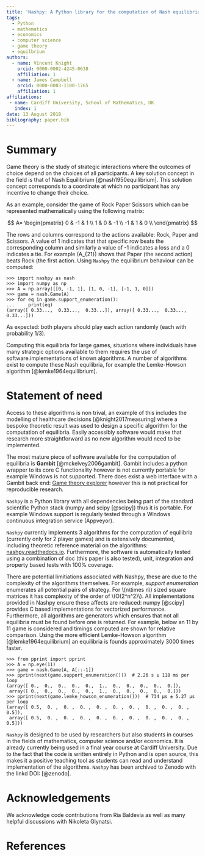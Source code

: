 ```yaml
---
title: 'Nashpy: A Python library for the computation of Nash equilibria'
tags:
  - Python
  - mathematics
  - economics
  - computer science
  - game theory
  - equilbrium
authors:
  - name: Vincent Knight
    orcid: 0000-0002-4245-0638
    affiliation: 1
  - name: James Campbell
    orcid: 0000-0003-1100-1765
    affiliation: 1
affiliations:
 - name: Cardiff University, School of Mathematics, UK
   index: 1
date: 13 August 2018
bibliography: paper.bib
---
```


# Summary

Game theory is the study of strategic interactions where the outcomes of choice
depend on the choices of all participants. A key solution concept in the field
is that of Nash Equilibrium [@nash1950equilibrium]. This solution concept
corresponds to a coordinate at which no participant has any incentive to change
their choice.

As an example, consider the game of Rock Paper Scissors which can be represented
mathematically using the following matrix:

$$
A=
\begin{pmatrix}
0  & -1 & 1  \\
1  & 0  & -1 \\
-1 & 1  & 0  \\
\end{pmatrix}
$$

The rows and columns correspond to the actions available: Rock, Paper and
Scissors. A value of 1 indicates that that specific row beats the corresponding
column and similarly a value of -1 indicates a loss and a 0 indicates a tie. For
example \(A\_{21}\) shows that Paper (the second action) beats Rock (the first
action. Using `Nashpy` the equilibrium behaviour can be computed:

```
>>> import nashpy as nash
>>> import numpy as np
>>> A = np.array([[0, -1, 1], [1, 0, -1], [-1, 1, 0]])
>>> game = nash.Game(A)
>>> for eq in game.support_enumeration():
...     print(eq)
(array([ 0.33...,  0.33...,  0.33...]), array([ 0.33...,  0.33...,  0.33...]))

```

As expected: both players should play each action randomly (each with
probability 1/3).

Computing this equilibria for large games, situations where individuals have
many strategic options available to them requires the use of
software.implementations of known algorithms.
A number of algorithms exist to compute these Nash equilibria, for example the
Lemke-Howson algorithm [@lemke1964equilibrium].

# Statement of need

Access to these algorithms is non trival, an example of this includes the
modelling of healthcare decisions [@knight2017measuring] where a bespoke
theoretic result was used to design a specific algorithm for the computation of
equilibria. Easily accessibly software would make that research more
straightforward as no new algorithm would need to be implemented.

The most mature piece of software available for the computation of equilibria
is **Gambit** [@mckelvey2006gambit]. Gambit includes a python wrapper to its
core C functionality however is not currently portable for example
Windows is not supported. There does exist a web interface with a Gambit back
end: [Game theory
explorer](http://gte.csc.liv.ac.uk/index/index.html#document-documentation)
however this is not practical for reproducible research.

``Nashpy`` is a Python library with all dependencies being part of the standard
scientific Python stack (numpy and scipy [@scipy]) thus it is portable. For
example Windows support is regularly tested through a Windows continuous
integration service (Appveyor).

``Nashpy``
currently implements 3 algorithms for the computation of equilibria (currently
only for 2 player games) and is extensively documented, including theoretic
reference material on the algorithms:
[nashpy.readthedocs.io](http://nashpy.readthedocs.io/). Furthermore, the
software is automatically tested using a combination of doc (this paper is also
tested), unit, integration and property based tests with 100% coverage.

There are potential limitiations associated with Nashpy, these are due to the
complexity of the algorithms themselves. For example, *support enumeration*
enumerates all potential pairs of strategy. For \\(n\times n\\) sized square
matrices it has complexity of the order of \\(O(2^n^2)\\). All implementations
provided in Nashpy ensure these affects are reduced: numpy [@scipy] provides C
based implementations for vectorized performance. Furthermore, all algorithms
are generators which ensures that not all equilibria must be
found before one is returned. For example, below an 11 by 11 game is
considered and timings computed are shown for relative
comparison.  Using the more efficient Lemke-Howson algorithm
[@lemke1964equilibrium] an equilibria is founds approximately 3000 times faster.

```
>>> from pprint import pprint
>>> A = np.eye(11)
>>> game = nash.Game(A, A[::-1])
>>> pprint(next(game.support_enumeration()))  # 2.26 s ± 118 ms per loop
(array([ 0.,  0.,  0.,  0.,  0.,  1.,  0.,  0.,  0.,  0.,  0.]),
 array([ 0.,  0.,  0.,  0.,  0.,  1.,  0.,  0.,  0.,  0.,  0.]))
>>> pprint(next(game.lemke_howson_enumeration()))  # 734 µs ± 5.27 µs per loop
(array([ 0.5,  0. ,  0. ,  0. ,  0. ,  0. ,  0. ,  0. ,  0. ,  0. ,  0.5]),
 array([ 0.5,  0. ,  0. ,  0. ,  0. ,  0. ,  0. ,  0. ,  0. ,  0. ,  0.5]))

```

``Nashpy`` is designed to be used by researchers but also students in courses in
the fields of mathematics, computer science and/or economics. It is already
currently being used in a final year course at Cardiff University.  Due to the
fact that the code is written entirely in Python and is open source, this makes
it a positive teaching tool as students can read and understand implementation
of the algorithms.  ``Nashpy`` has been archived to Zenodo with the linkd DOI:
[@zenodo].

# Acknowledgements

We acknowledge code contributions from Ria Baldevia as well as many helpful
discussions with Nikoleta Glynatsi.

# References
